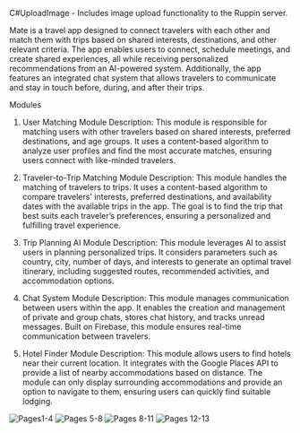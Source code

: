 C#UploadImage - Includes image upload functionality to the Ruppin server.

Mate is a travel app designed to connect travelers with each other and match them with trips based on shared interests, destinations, and other relevant criteria. The app enables users to connect, schedule meetings, and create shared experiences, all while receiving personalized recommendations from an AI-powered system. Additionally, the app features an integrated chat system that allows travelers to communicate and stay in touch before, during, and after their trips.

Modules
1. User Matching Module
Description: This module is responsible for matching users with other travelers based on shared interests, preferred destinations, and age groups. It uses a content-based algorithm to analyze user profiles and find the most accurate matches, ensuring users connect with like-minded travelers.

2. Traveler-to-Trip Matching Module
Description: This module handles the matching of travelers to trips. It uses a content-based algorithm to compare travelers' interests, preferred destinations, and availability dates with the available trips in the app. The goal is to find the trip that best suits each traveler’s preferences, ensuring a personalized and fulfilling travel experience.

3. Trip Planning AI Module
Description: This module leverages AI to assist users in planning personalized trips. It considers parameters such as country, city, number of days, and interests to generate an optimal travel itinerary, including suggested routes, recommended activities, and accommodation options.

4. Chat System Module
Description: This module manages communication between users within the app. It enables the creation and management of private and group chats, stores chat history, and tracks unread messages. Built on Firebase, this module ensures real-time communication between travelers.

5. Hotel Finder Module
Description: This module allows users to find hotels near their current location. It integrates with the Google Places API to provide a list of nearby accommodations based on distance. The module can only display surrounding accommodations and provide an option to navigate to them, ensuring users can quickly find suitable lodging.


![Pages1-4](https://github.com/user-attachments/assets/290338c9-6095-4160-856d-223e06afd446)
![Pages 5-8](https://github.com/user-attachments/assets/e45cdb5d-ae7b-4f18-b882-fe35f5582b93)
![Pages 8-11](https://github.com/user-attachments/assets/bb0916cb-ade7-4679-8702-1a7a37819d48)
![Pages 12-13](https://github.com/user-attachments/assets/ed781f9c-10a9-438c-9a08-850c8db500da)
